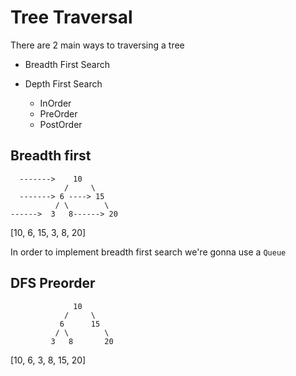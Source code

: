 # Tree Traversal

There are 2 main ways to traversing a tree

- Breadth First Search
- Depth First Search

  - InOrder
  - PreOrder
  - PostOrder

## Breadth first

```
  ------->    10
            /     \
  -------> 6 ----> 15
          / \        \
------>  3   8------> 20
```

[10, 6, 15, 3, 8, 20]

In order to implement breadth first search we're gonna use a `Queue`

## DFS Preorder

```
              10
            /     \
           6      15
          / \        \
         3   8       20
```

[10, 6, 3, 8, 15, 20]

